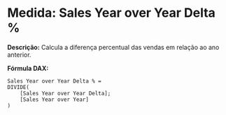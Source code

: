 # Medida: Sales Year over Year Delta %

**Descrição:** Calcula a diferença percentual das vendas em relação ao ano anterior.

**Fórmula DAX:**
```DAX
Sales Year over Year Delta % = 
DIVIDE(
    [Sales Year over Year Delta];
    [Sales Year over Year]
)
